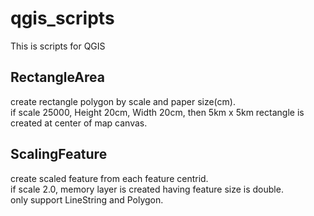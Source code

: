 # qgis_scripts
This is scripts for QGIS

## RectangleArea
create rectangle polygon by scale and paper size(cm).  
if scale 25000, Height 20cm, Width 20cm, then 5km x 5km rectangle is created at center of map canvas.   

## ScalingFeature
create scaled feature from each feature centrid.  
if scale 2.0, memory layer is created having feature size is double.  
only support LineString and Polygon.  

